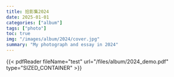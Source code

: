```yaml
---
title: 拾影集2024
date: 2025-01-01
categories: ["album"]
tags: ["photo"]
toc: true
img: "/images/album/2024/cover.jpg"
summary: "My photograph and essay in 2024"
---
```


{{< pdfReader fileName="test" url="/files/album/2024_demo.pdf" type="SIZED_CONTAINER" >}}